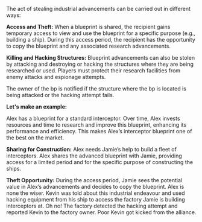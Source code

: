 The act of stealing industrial advancements can be carried out in different ways:

**Access and Theft:** When a blueprint is shared, the recipient gains temporary access to view and use the blueprint for a specific purpose (e.g., building a ship). During this access period, the recipient has the opportunity to copy the blueprint and any associated research advancements.

**Killing and Hacking Structures:** Blueprint advancements can also be stolen by attacking and destroying or hacking the structures where they are being researched or used. Players must protect their research facilities from enemy attacks and espionage attempts.

The owner of the bp is notified if the structure where the bp is located is being attacked or the hacking attempt fails.

**Let's make an example:**

Alex has a blueprint for a standard interceptor. Over time, Alex invests resources and time to research and improve this blueprint, enhancing its performance and efficiency. This makes Alex’s interceptor blueprint one of the best on the market.

**Sharing for Construction:** Alex needs Jamie’s help to build a fleet of interceptors. Alex shares the advanced blueprint with Jamie, providing access for a limited period and for the specific purpose of constructing the ships.

**Theft Opportunity:** During the access period, Jamie sees the potential value in Alex’s advancements and decides to copy the blueprint. Alex is none the wiser. Kevin was told about this industrial endeavour and used hacking equipment from his ship to access the factory Jamie is building interceptors at. Oh no! The factory detected the hacking attempt and reported Kevin to the factory owner. Poor Kevin got kicked from the alliance.